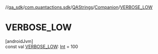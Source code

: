 //[qa_sdk](../../../../index.md)/[com.quantactions.sdk](../../index.md)/[QAStrings](../index.md)/[Companion](index.md)/[VERBOSE_LOW](-v-e-r-b-o-s-e_-l-o-w.md)

# VERBOSE_LOW

[androidJvm]\
const val [VERBOSE_LOW](-v-e-r-b-o-s-e_-l-o-w.md): [Int](https://kotlinlang.org/api/latest/jvm/stdlib/kotlin/-int/index.html) = 100

